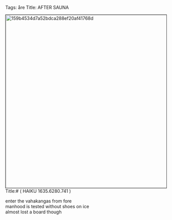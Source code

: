 Tags: åre
Title: AFTER SAUNA
  
<p><img src="https://objects.hbvu.su/blotpix/2013/01/19.jpeg" width=540 height=540 alt="159b4534d7a52bdca288ef20af41768d" border=1>
Title:# ( HAIKU 1635.6280.741 )  
  
enter the vahakangas from fore  
manhood is tested without shoes on ice  
almost lost a board though  

